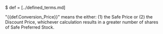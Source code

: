 $ def = [../defined_terms.md]

"{{def.Conversion_Price}}" means the either: (1) the Safe Price or (2) the Discount Price, whichever calculation results in a greater number of shares of Safe Preferred Stock.